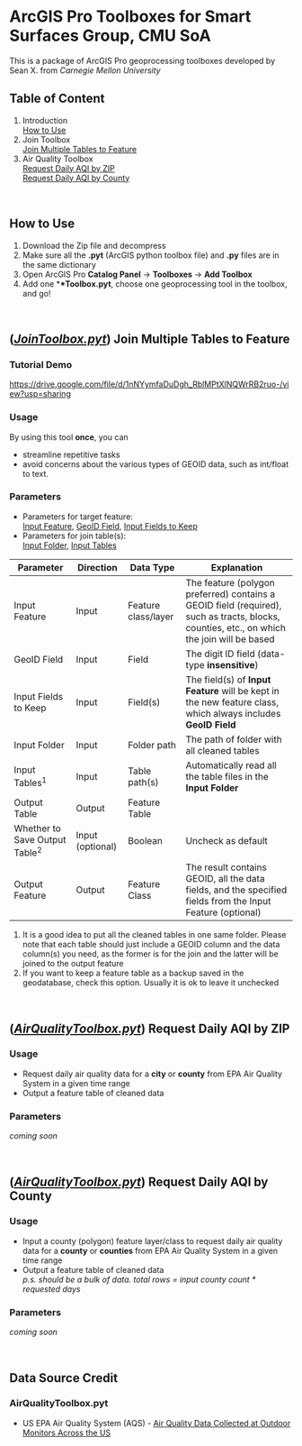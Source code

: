 # ArcGIS Pro Toolboxes for Smart Surfaces Group, CMU SoA

This is a package of ArcGIS Pro geoprocessing toolboxes developed by Sean X. from _Carnegie Mellon University_

## Table of Content

1. Introduction\
   [How to Use](#how-to-use)
2. Join Toolbox\
   [Join Multiple Tables to Feature](#Join1)
3. Air Quality Toolbox\
   [Request Daily AQI by ZIP](#aq1)\
   [Request Daily AQI by County](#aq2)
<br>

<a id="how-to-use"></a>

## How to Use

1. Download the Zip file and decompress
2. Make sure all the **.pyt** (ArcGIS python toolbox file) and **.py** files are in the same dictionary
3. Open ArcGIS Pro **Catalog Panel** -> **Toolboxes** -> **Add Toolbox**
4. Add one \***\*Toolbox.pyt**, choose one geoprocessing tool in the toolbox, and go!

<br>

<a id="Join1"></a>

## (<u><i>JoinToolbox.pyt</i></u>) Join Multiple Tables to Feature

### Tutorial Demo

https://drive.google.com/file/d/1nNYymfaDuDgh_RblMPtXlNQWrRB2ruo-/view?usp=sharing

### Usage

By using this tool **once**, you can
- streamline repetitive tasks 
- avoid concerns about the various types of GEOID data, such as int/float to text.

### Parameters

- Parameters for target feature:\
  <u>Input Feature</u>, <u>GeoID Field</u>, <u>Input Fields to Keep</u>
- Parameters for join table(s):\
  <u>Input Folder</u>, <u>Input Tables</u>

| Parameter                                | Direction        | Data Type           | Explanation                                                                                                                                |
| ---------------------------------------- | ---------------- | ------------------- | ------------------------------------------------------------------------------------------------------------------------------------------ |
| Input Feature                            | Input            | Feature class/layer | The feature (polygon preferred) contains a GEOID field (required), such as tracts, blocks, counties, etc., on which the join will be based |
| GeoID Field                              | Input            | Field               | The digit ID field (data-type <b>insensitive</b>)                                                                                          |
| Input Fields to Keep                     | Input            | Field(s)            | The field(s) of <b>Input Feature</b> will be kept in the new feature class, which always includes <b>GeoID Field</b>                       |
| Input Folder                             | Input            | Folder path         | The path of folder with all cleaned tables                                                                                                 |
| Input Tables<sup>1</sup>                 | Input            | Table path(s)       | Automatically read all the table files in the <b>Input Folder</b>                                                                          |
| Output Table                             | Output           | Feature Table       |                                                                                                                                            |
| Whether to Save Output Table<sup>2</sup> | Input (optional) | Boolean             | Uncheck as default                                                                                                                         |
| Output Feature                           | Output           | Feature Class       | The result contains GEOID, all the data fields, and the specified fields from the Input Feature (optional)                                 |

1.  It is a good idea to put all the cleaned tables in one same folder. Please note that each table should just include a GEOID column and the data column(s) you need, as the former is for the join and the latter will be joined to the output feature
2.  If you want to keep a feature table as a backup saved in the geodatabase, check this option. Usually it is ok to leave it unchecked

<br>

<a id="aq1"></a>

## (<u><i>AirQualityToolbox.pyt</i></u>) Request Daily AQI by ZIP

### Usage

- Request daily air quality data for a **city** or **county** from EPA Air Quality System in a given time range
- Output a feature table of cleaned data

### Parameters

<i>coming soon</i>

<br>
<a id="aq2"></a>

## (<u><i>AirQualityToolbox.pyt</i></u>) Request Daily AQI by County

### Usage

- Input a county (polygon) feature layer/class to request daily air quality data for a **county** or **counties** from EPA Air Quality System in a given time range
- Output a feature table of cleaned data
  <br>_p.s. should be a bulk of data. total rows = input county count \* requested days_</br>

### Parameters

<i>coming soon</i>

<br>

## Data Source Credit

### AirQualityToolbox.pyt

- US EPA Air Quality System (AQS) - [Air Quality Data Collected at Outdoor Monitors Across the US](https://www.epa.gov/outdoor-air-quality-data)
